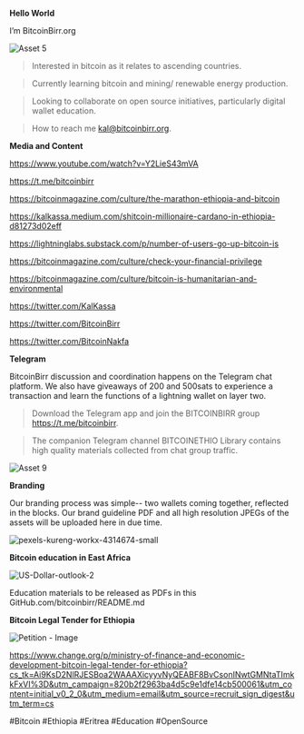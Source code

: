 **Hello World**

I’m BitcoinBirr.org

![Asset 5](https://user-images.githubusercontent.com/87287532/125222262-550c4400-e28f-11eb-85f3-41eb983e265a.png)

> Interested in bitcoin as it relates to ascending countries.

> Currently learning bitcoin and mining/ renewable energy production.

> Looking to collaborate on open source initiatives, particularly digital wallet education.

> How to reach me kal@bitcoinbirr.org.

**Media and Content**

https://www.youtube.com/watch?v=Y2LieS43mVA

https://t.me/bitcoinbirr

https://bitcoinmagazine.com/culture/the-marathon-ethiopia-and-bitcoin

https://kalkassa.medium.com/shitcoin-millionaire-cardano-in-ethiopia-d81273d02eff

https://lightninglabs.substack.com/p/number-of-users-go-up-bitcoin-is

https://bitcoinmagazine.com/culture/check-your-financial-privilege

https://bitcoinmagazine.com/culture/bitcoin-is-humanitarian-and-environmental

https://twitter.com/KalKassa

https://twitter.com/BitcoinBirr

https://twitter.com/BitcoinNakfa

**Telegram**

BitcoinBirr discussion and coordination happens on the Telegram chat platform. We also have giveaways of 200 and 500sats to experience a transaction and learn the functions of a lightning wallet on layer two.

> Download the Telegram app and join the BITCOINBIRR group https://t.me/bitcoinbirr.

> The companion Telegram channel BITCOINETHIO Library contains high quality materials collected from chat group traffic.

![Asset 9](https://user-images.githubusercontent.com/87287532/125218344-600fa600-e288-11eb-956a-9d15511b5558.png)

**Branding**

Our branding process was simple-- two wallets coming together, reflected in the blocks. Our brand guideline PDF and all high resolution JPEGs of the assets will be uploaded here in due time.

![pexels-kureng-workx-4314674-small](https://user-images.githubusercontent.com/87287532/125218601-f5ab3580-e288-11eb-928c-dbfd63c546d7.jpg)

**Bitcoin education in East Africa**

![US-Dollar-outlook-2](https://user-images.githubusercontent.com/87287532/125218502-b7ae1180-e288-11eb-87ee-a6448fce21a1.jpeg)

Education materials to be released as PDFs in this GitHub.com/bitcoinbirr/README.md 

**Bitcoin Legal Tender for Ethiopia**

![Petition - Image](https://user-images.githubusercontent.com/87287532/125222405-8ab12d00-e28f-11eb-9495-417101f894a6.png)


https://www.change.org/p/ministry-of-finance-and-economic-development-bitcoin-legal-tender-for-ethiopia?cs_tk=Ai9KsD2NlRJESBoa2WAAAXicyyvNyQEABF8BvCsonINwtGMNtaTImkkFxVI%3D&utm_campaign=820b2f2963ba4d5c9e1dfe14cb500061&utm_content=initial_v0_2_0&utm_medium=email&utm_source=recruit_sign_digest&utm_term=cs


#Bitcoin
#Ethiopia
#Eritrea
#Education
#OpenSource

<!---
BitcoinBirr/BitcoinBirr is a ✨ special ✨ repository because its `README.md` (this file) appears on your GitHub profile.
You can click the Preview link to take a look at your changes.
--->
